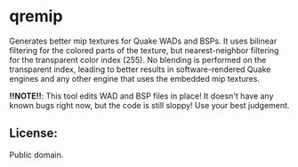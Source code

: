 # qremip

Generates better mip textures for Quake WADs and BSPs. It uses bilinear
filtering for the colored parts of the texture, but nearest-neighbor filtering
for the transparent color index (255). No blending is performed on the
transparent index, leading to better results in software-rendered Quake engines
and any other engine that uses the embedded mip textures.

**!!NOTE!!**: This tool edits WAD and BSP files in place! It doesn't have any
known bugs right now, but the code is still sloppy! Use your best judgement.

## License:

Public domain.
